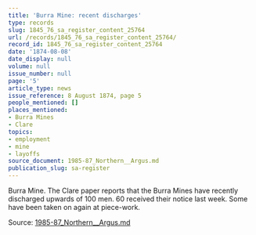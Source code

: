 ```yaml
---
title: 'Burra Mine: recent discharges'
type: records
slug: 1845_76_sa_register_content_25764
url: /records/1845_76_sa_register_content_25764/
record_id: 1845_76_sa_register_content_25764
date: '1874-08-08'
date_display: null
volume: null
issue_number: null
page: '5'
article_type: news
issue_reference: 8 August 1874, page 5
people_mentioned: []
places_mentioned:
- Burra Mines
- Clare
topics:
- employment
- mine
- layoffs
source_document: 1985-87_Northern__Argus.md
publication_slug: sa-register
---
```


Burra Mine.  The Clare paper reports that the Burra Mines have recently discharged upwards of 100 men.  60 received their notice last week.  Some have been taken on again at piece-work.

Source: [1985-87_Northern__Argus.md](/downloads/markdown/1985-87_Northern__Argus.md)
